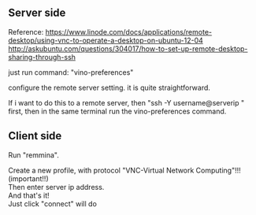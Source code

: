 Server side
------------------

Reference: https://www.linode.com/docs/applications/remote-desktop/using-vnc-to-operate-a-desktop-on-ubuntu-12-04  
http://askubuntu.com/questions/304017/how-to-set-up-remote-desktop-sharing-through-ssh

just run command: "vino-preferences"

configure the remote server setting. it is quite straightforward.

If i want to do this to a remote server,
then "ssh -Y username@serverip " first, then
in the same terminal run the vino-preferences command.


Client side
-----------------
Run "remmina".

Create a new profile, with protocol "VNC-Virtual Network Computing"!!! (important!!)  
Then enter server ip address.  
And that's it!  
Just click "connect" will do
